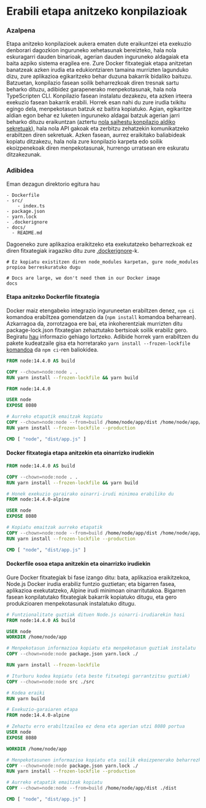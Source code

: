 # Erabili etapa anitzeko konpilazioak

### Azalpena

Etapa anitzeko konpilazioek aukera ematen dute eraikuntzei eta exekuzio denborari dagozkion inguruneko xehetasunak bereizteko, hala nola eskuragarri dauden binarioak, agerian dauden inguruneko aldagaiak eta baita azpiko sistema eragilea ere. Zure Docker fitxategiak etapa anitzetan banatzeak azken irudia eta edukiontziaren tamaina murrizten lagunduko dizu, zure aplikazioa egikaritzeko behar duzuna bakarrik bidaliko baituzu. Batzuetan, konpilazio fasean soilik beharrezkoak diren tresnak sartu beharko dituzu, adibidez garapenerako menpekotasunak, hala nola TypeScripten CLI. Konpilazio fasean instalatu dezakezu, eta azken irteera exekuzio fasean bakarrik erabili. Horrek esan nahi du zure irudia txikitu egingo dela, menpekotasun batzuk ez baitira kopiatuko. Agian, egikaritze aldian egon behar ez luketen inguruneko aldagai batzuk agerian jarri beharko dituzu eraikuntzan (aztertu [nola saihestu konpilazio aldiko sekretuak](/sections/docker/avoid-build-time-secrets.basque.md)), hala nola API gakoak eta zerbitzu zehatzekin komunikatzeko erabiltzen diren sekretuak. Azken fasean, aurrez eraikitako baliabideak kopiatu ditzakezu, hala nola zure konpilazio karpeta edo soilik ekoizpenekoak diren menpekotasunak, hurrengo urratsean ere eskuratu ditzakezunak.

### Adibidea

Eman dezagun direktorio egitura hau

```
- Dockerfile
- src/
    - index.ts
- package.json
- yarn.lock
- .dockerignore
- docs/
  - README.md
```
Dagoeneko zure aplikazioa eraikitzeko eta exekutatzeko beharrezkoak ez diren fitxategiak iragaziko ditu zure [.dockerignore](../docker/docker-ignore.basque.md)-k.

```
# Ez kopiatu existitzen diren node_modules karpetan, gure node_modules propioa berreskuratuko dugu

# Docs are large, we don't need them in our Docker image
docs
```

#### Etapa anitzeko Dockerfile fitxategia

Docker maiz etengabeko integrazio inguruneetan erabiltzen denez, `npm ci` komandoa erabiltzea gomendatzen da (`npm install` komandoa beharrean). Azkarragoa da, zorrotzagoa ere bai, eta inkoherentziak murrizten ditu package-lock.json fitxategian zehaztutako bertsioak soilik erabiliz gero. Begiratu [hau](https://docs.npmjs.com/cli/ci.html#description) informazio gehiago lortzeko. Adibide horrek yarn erabiltzen du pakete kudeatzaile gisa eta horretarako `yarn install --frozen-lockfile` [komandoa](https://classic.yarnpkg.com/en/docs/cli/install/) da `npm ci`-ren baliokidea.

```dockerfile
FROM node:14.4.0 AS build

COPY --chown=node:node . .
RUN yarn install --frozen-lockfile && yarn build

FROM node:14.4.0

USER node
EXPOSE 8080

# Aurreko etapatik emaitzak kopiatu
COPY --chown=node:node --from=build /home/node/app/dist /home/node/app/package.json /home/node/app/yarn.lock ./
RUN yarn install --frozen-lockfile --production

CMD [ "node", "dist/app.js" ]
```

#### Docker fitxategia etapa anitzekin eta oinarrizko irudiekin

```dockerfile
FROM node:14.4.0 AS build

COPY --chown=node:node . .
RUN yarn install --frozen-lockfile && yarn build

# Honek exekuzio garairako oinarri-irudi minimoa erabiliko du
FROM node:14.4.0-alpine

USER node
EXPOSE 8080

# Kopiatu emaitzak aurreko etapatik
COPY --chown=node:node --from=build /home/node/app/dist /home/node/app/package.json /home/node/app/yarn.lock ./
RUN yarn install --frozen-lockfile --production

CMD [ "node", "dist/app.js" ]
```

#### Dockerfile osoa etapa anitzekin eta oinarrizko irudiekin

Gure Docker fitxategiak bi fase izango ditu: bata, aplikazioa eraikitzekoa, Node.js Docker irudia erabiliz funtzio guztietan; eta bigarren fasea, aplikazioa exekutatzeko, Alpine irudi minimoan oinarritutakoa. Bigarren fasean konpilatutako fitxategiak bakarrik kopiatuko ditugu, eta gero produkzioaren menpekotasunak instalatuko ditugu.

```dockerfile
# Funtzionalitate guztiak dituen Node.js oinarri-irudiarekin hasi
FROM node:14.4.0 AS build

USER node
WORKDIR /home/node/app

# Menpekotasun informazioa kopiatu eta menpekotasun guztiak instalatu
COPY --chown=node:node package.json yarn.lock ./

RUN yarn install --frozen-lockfile

# Iturburu kodea kopiatu (eta beste fitxategi garrantzitsu guztiak)
COPY --chown=node:node src ./src

# Kodea eraiki
RUN yarn build

# Exekuzio-garaiaren etapa
FROM node:14.4.0-alpine

# Zehaztu erro erabiltzailea ez dena eta agerian utzi 8080 portua
USER node
EXPOSE 8080

WORKDIR /home/node/app

# Menpekotasunen informazioa kopiatu eta soilik ekoizpenerako beharrezko dire menpekotasunak instalatu
COPY --chown=node:node package.json yarn.lock ./
RUN yarn install --frozen-lockfile --production

# Aurreko etapatik emaitzak kopiatu
COPY --chown=node:node --from=build /home/node/app/dist ./dist

CMD [ "node", "dist/app.js" ]
```
